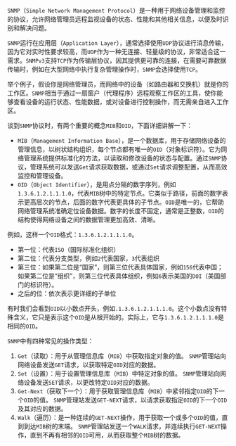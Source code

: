 `SNMP`（`Simple Network Management Protocol`）是一种用于网络设备管理和监控的协议，允许网络管理员远程监视设备的状态、性能和其他相关信息，以便及时识别和解决问题。

`SNMP`运行在应用层（`Application Layer`），通常选择使用`UDP`协议进行消息传输，因为它对实时性要求较高，而`UDP`作为一种无连接、轻量级的协议，非常适合这一需求。`SNMPv3`支持`TCP`作为传输层协议，因其提供更可靠的连接，在需要可靠数据传输时，例如在大型网络中执行复杂管理操作时，`SNMP`会选择使用`TCP`。

举个例子，假设你是网络管理员，而网络中的设备（如路由器和交换机）就是你的工作区。`SNMP`相当于通过一扇窗户（代理程序）远程观察工作区的工具，使你能够查看设备的运行状态、性能数据，或对设备进行控制操作，而无需亲自进入工作区。

谈到`SNMP`协议时，有两个重要的概念`MIB`和`OID`，下面详细讲解一下：

- `MIB`（`Management Information Base`），是一个数据库，用于存储网络设备的管理信息，以树状结构组织，每个节点都有唯一的`OID`（对象标识符）。它为网络管理系统提供标准化的方法，以读取和修改设备的状态与配置。通过`SNMP`协议，管理系统可以发送`Get`请求获取数据，或通过`Set`请求调整配置，从而高效监控和管理设备。
- `OID`（`Object Identifier`），是用点分隔的数字序列，例如`1.3.6.1.2.1.1.1.0`，代表`MIB`树中的特定节点。它类似于路径，前面的数字表示更高层次的节点，后面的数字代表更具体的子节点。`OID`是唯一的，它帮助网络管理系统准确定位设备数据。数字的长度不固定，通常是正整数，`OID`的结构使得网络设备之间的数据管理更加高效、清晰。

例如，这样一个`OID`格式：`1.3.6.1.2.1.1.1.0`。

- 第一位：代表`ISO`（国际标准化组织）
- 第二位：代表分支类型，例如`2`代表国家，`3`代表组织
- 第三位：如果第二位是“国家”，则第三位代表具体国家，例如`156`代表中国；如果第二位是“组织”，则第三位代表具体组织，例如`6`表示美国的`DOI`（美国部门的标识符）。
- 之后的位：依次表示更详细的子单位

有时我们会看到`OID`以小数点开头，例如`.1.3.6.1.2.1.1.1.0`。这个小数点没有特殊含义，它只是表示这个`OID`是从根开始的。实际上，它与`1.3.6.1.2.1.1.1.0`是相同的`OID`。

`SNMP`中有四种常见的操作类型：

1. `Get`（读取）：用于从管理信息库（`MIB`）中获取指定对象的值。
   `SNMP`管理站向网络设备发送`GET`请求，以获取特定`OID`对应的数据。
2. `Set`（设置）：用于设置管理信息库（`MIB`）中特定对象的值。
   `SNMP`管理站向网络设备发送`SET`请求，以更改特定`OID`对应的数据。
3. `Get-Next`（获取下一个）：用于获取管理信息库（`MIB`）中紧邻指定`OID`的下一个`OID`的值。
   `SNMP`管理站发送`GET-NEXT`请求，以请求获取指定`OID`的下一个`OID`及其对应的数据。
4. `Walk`（遍历）：是一种连续的`GET-NEXT`操作，用于获取一个或多个`OID`的值，直到到达`MIB`树的末端。
   `SNMP`管理站发送一个`WALK`请求，并连续执行`GET-NEXT`操作，直到不再有相邻的`OID`可用，从而获取整个`MIB`树的数据。
